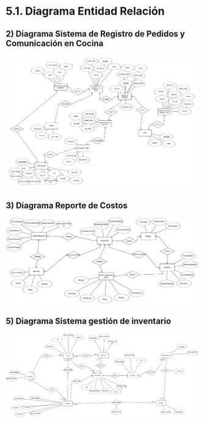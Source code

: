 # 5.1. Diagrama Entidad Relación


## 2) Diagrama Sistema de Registro de Pedidos y Comunicación en Cocina
![Descripción de la imagen](../Diagramas%20ER/ER_Modulo%202.png)

## 3) Diagrama Reporte de Costos
![Descripción de la imagen](../Diagramas%20ER/ER-ReporteCostos.png)

## 5) Diagrama Sistema gestión de inventario
![Descripción de la imagen](../Diagramas%20ER/ER_GestionInventario.png)
